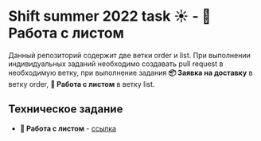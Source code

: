 # **Shift summer 2022 task ☀️** - **📑 Работа с листом**

Данный репозиторий содержит две ветки order и list. При выполнении индивидуальных заданий необходимо создавать pull request в необходимую ветку, при выполнение задания **📦 Заявка на доставку** в ветку order, **📑 Работа с листом** в ветку list.

## Техническое задание
- **📑 Работа с листом** - [ссылка](https://docs.google.com/document/d/1g8Q8svJ672z0YbZToJu5mAaCfD7Srn8RQPGvVyhbl5k/edit#heading=h.902ayobcet2u)
